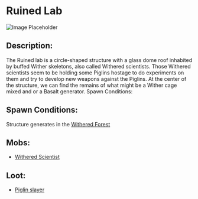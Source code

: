 ﻿# Ruined Lab
![Image Placeholder](https://static.miraheze.org/stardustlabswiki/0/0a/Ruined_lab.png)

## Description:
The Ruined lab is a circle-shaped structure with a glass dome roof inhabited by buffed Wither skeletons, also called Withered scientists. Those Withered scientists seem to be holding some Piglins hostage to do experiments on them and try to develop new weapons against the Piglins. At the center of the structure, we can find the remains of what might be a Wither cage mixed and or a Basalt generator. Spawn Conditions:

## Spawn Conditions:
Structure generates in the [Withered Forest](https://officiallysp.net/pokeywiki/Nether_Biomes/witheredforest.html)

## Mobs:
- [Withered Scientist](https://officiallysp.net/pokeywiki/Nether_Mobs/witheredscientist.html)

## Loot:
- [Piglin slayer](piglinslayer)